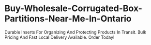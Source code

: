 # Buy-Wholesale-Corrugated-Box-Partitions-Near-Me-In-Ontario
Durable Inserts For Organizing And Protecting Products In Transit. Bulk Pricing And Fast Local Delivery Available. Order Today!
